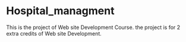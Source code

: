 # Hospital_managment
This is the project of Web site Development Course. the project is for 2 extra credits of Web site Development.
